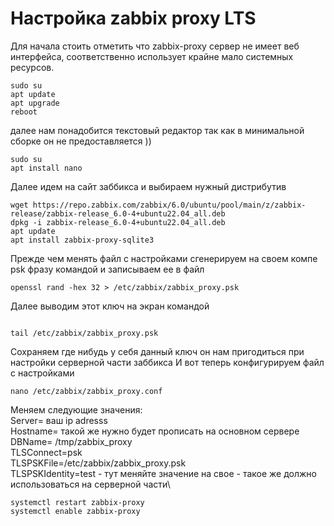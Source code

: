 # Настройка zabbix proxy LTS



Для начала стоить отметить что zabbix-proxy сервер не имеет веб интерфейса, соответственно использует крайне мало системных ресурсов.


```
sudo su 
apt update
apt upgrade
reboot
```
далее нам понадобится текстовый редактор так как в минимальной сборке он не предоставляется ))
```
sudo su
apt install nano
```
Далее идем на сайт заббикса и выбираем нужный дистрибутив
```
wget https://repo.zabbix.com/zabbix/6.0/ubuntu/pool/main/z/zabbix-release/zabbix-release_6.0-4+ubuntu22.04_all.deb
dpkg -i zabbix-release_6.0-4+ubuntu22.04_all.deb
apt update
apt install zabbix-proxy-sqlite3

```

Прежде чем менять файл с настройками сгенерируем на своем компе psk фразу командой и записываем ее в файл
```
openssl rand -hex 32 > /etc/zabbix/zabbix_proxy.psk
```
Далее выводим этот ключ на экран командой 
```

tail /etc/zabbix/zabbix_proxy.psk
```
Сохраняем где нибудь у себя данный ключ он нам пригодиться при настройки серверной части заббикса
И вот теперь конфигурируем файл с настройками

```
nano /etc/zabbix/zabbix_proxy.conf
```

Меняем следующие значения:\
Server=    ваш ip adresss\
Hostname=  такой же нужно будет прописать на основном сервере\
DBName= /tmp/zabbix_proxy\
TLSConnect=psk\
TLSPSKFile=/etc/zabbix/zabbix_proxy.psk\
TLSPSKIdentity=test  - тут меняйте значение на свое - такое же должно использоваться на серверной части\

```
systemctl restart zabbix-proxy
systemctl enable zabbix-proxy
```

